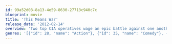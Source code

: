 ```yaml
---
id: 99a52d03-8a13-4e59-8630-27713c940c7c
blueprint: movie
title: 'This Means War'
release_date: '2012-02-14'
overview: 'Two top CIA operatives wage an epic battle against one another after they discover they are dating the same woman.'
genres: '[{"id": 28, "name": "Action"}, {"id": 35, "name": "Comedy"}, {"id": 10749, "name": "Romance"}]'
---
```

